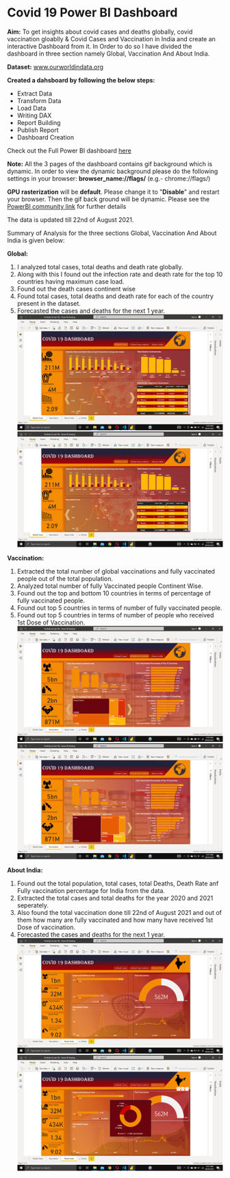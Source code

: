 # Covid 19 Power BI Dashboard

**Aim:** 
To get insights about covid cases and deaths globally, covid vaccination gloablly & Covid Cases and Vaccination in India and create an interactive Dashboard from it.
In Order to do so I have divided the dashboard in three section namely Global, Vaccination And About India.

**Dataset:** www.ourworldindata.org

**Created a dahsboard by following the below steps:**
* Extract Data
* Transform Data
* Load Data
* Writing DAX
* Report Building
* Publish Report
* Dashboard Creation

Check out the Full Power BI dashboard [here](https://app.powerbi.com/view?r=eyJrIjoiZTM4OTBjNWUtZDM4Yi00MDcxLTgzMjktNWMzNTdmODRmMThiIiwidCI6ImVjZDkyNTVhLTQyZDUtNDEwYy04NTc0LTVjMjZkOTNkZmNhOSJ9)

**Note:** All the 3 pages of the dashboard contains gif background which is dynamic. In order to view the dynamic background please do the following settings in your browser: **browser_name://flags/**  (e.g.- chrome://flags/)

**GPU rasterization** will be **default**. Please change it to "**Disable**" and restart your browser. Then the gif back ground will be dynamic.
Please see the [PowerBI community link](https://community.powerbi.com/t5/Desktop/GIF-not-working-once-report-is-published/td-p/2088013) for further details

The data is updated till 22nd of August 2021.

Summary of Analysis for the three sections Global, Vaccination And About India is given below:

**Global:**
1) I analyzed total cases, total deaths and death rate globally.
2) Along with this I found out the infection rate and death rate for the top 10 countries having maximum case load.
3) Found out the death cases continent wise
4) Found total cases, total deaths and death rate for each of the country present in the dataset.
5) Forecasted the cases and deaths for the next 1 year.
![](https://github.com/Soumik-Chandra/Portfolio_Website/blob/main/Covid-19/Screenshot%20(28).png)
![](https://github.com/Soumik-Chandra/Portfolio_Website/blob/main/Covid-19/Screenshot%20(29).png)

**Vaccination:** 
1) Extracted the total number of global vaccinations and fully vaccinated people out of the total population.
2) Analyzed total number of fully Vaccinated people Continent Wise.
3) Found out the top and bottom 10 countries in terms of percentage of fully vaccinated people.
4) Found out top 5 countries in terms of number of fully vaccinated people.
5) Found out top 5 countries in terms of number of people who received 1st Dose of Vaccination.
![](https://github.com/Soumik-Chandra/Portfolio_Website/blob/main/Covid-19/Screenshot%20(30).png)
![](https://github.com/Soumik-Chandra/Portfolio_Website/blob/main/Covid-19/Screenshot%20(31).png)

**About India:**
1) Found out the total population, total cases, total Deaths, Death Rate anf Fully vaccination percentage for India from the data.
2) Extracted the total cases and total deaths for the year 2020 and 2021 seperately. 
3) Also found the total vaccination done till 22nd of August 2021 and out of them how many are fully vaccinated and how many have received 1st Dose of vaccination.
4) Forecasted the cases and deaths for the next 1 year.
![](https://github.com/Soumik-Chandra/Portfolio_Website/blob/main/Covid-19/Screenshot%20(32).png)
![](https://github.com/Soumik-Chandra/Portfolio_Website/blob/main/Covid-19/Screenshot%20(33).png)




